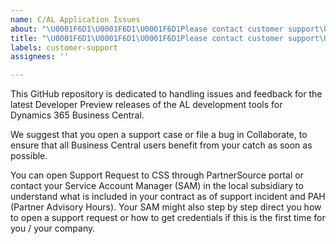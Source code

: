 ```yaml
---
name: C/AL Application Issues
about: "\U0001F6D1\U0001F6D1\U0001F6D1Please contact customer support\U0001F6D1\U0001F6D1\U0001F6D1"
title: "\U0001F6D1\U0001F6D1\U0001F6D1Please contact customer support\U0001F6D1\U0001F6D1\U0001F6D1"
labels: customer-support
assignees: ''

---
```


This GitHub repository is dedicated to handling issues and feedback for the latest Developer Preview releases of the AL development tools for Dynamics 365 Business Central. 

We suggest that you open a support case or file a bug in Collaborate, to ensure that all Business Central users benefit from your catch as soon as possible.

You can open Support Request to CSS through PartnerSource portal or contact your Service Account Manager (SAM) in the local subsidiary to understand what is included in your contract as of support incident and PAH (Partner Advisory Hours). Your SAM might also step by step direct you how to open a support request or how to get credentials if this is the first time for you / your company.
